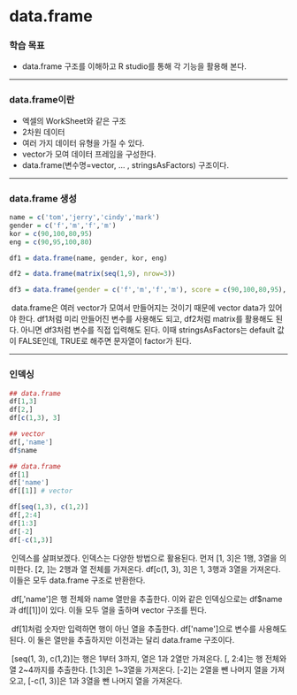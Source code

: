 # data.frame



### 학습 목표

- data.frame 구조를 이해하고 R studio를 통해 각 기능을 활용해 본다.



---



### data.frame이란

- 엑셀의 WorkSheet와 같은 구조
- 2차원 데이터
- 여러 가지 데이터 유형을 가질 수 있다.
- vector가 모여 데이터 프레임을 구성한다.
- data.frame(변수명=vector, ... , stringsAsFactors) 구조이다.



---



### data.frame 생성

```R
name = c('tom','jerry','cindy','mark')
gender = c('f','m','f','m')
kor = c(90,100,80,95)
eng = c(90,95,100,80)

df1 = data.frame(name, gender, kor, eng)

df2 = data.frame(matrix(seq(1,9), nrow=3))

df3 = data.frame(gender = c('f','m','f','m'), score = c(90,100,80,95), stringsAsFactors = TRUE)
```

​	data.frame은 여러 vector가 모여서 만들어지는 것이기 때문에 vector data가 있어야 한다. df1처럼 미리 만들어진 변수를 사용해도 되고, df2처럼 matrix를 활용해도 된다. 아니면 df3처럼 변수를 직접 입력해도 된다.  이때 stringsAsFactors는 default 값이 FALSE인데, TRUE로 해주면 문자열이 factor가 된다.



---



### 인덱싱

```R
## data.frame
df[1,3]
df[2,]
df[c(1,3), 3]

## vector
df[,'name']
df$name

## data.frame
df[1]
df['name']
df[[1]] # vector

df[seq(1,3), c(1,2)]
df[,2:4]
df[1:3]
df[-2]
df[-c(1,3)]
```

​	인덱스를 살펴보겠다. 인덱스는 다양한 방법으로 활용된다. 먼저 [1, 3]은 1행, 3열을 의미한다. [2, ]는 2행과 열 전체를 가져온다. df[c(1, 3), 3]은 1, 3행과 3열을 가져온다. 이들은 모두 data.frame 구조로 반환한다.

​	df[,'name']은 행 전체와 name 열만을 추출한다. 이와 같은 인덱싱으로는 df$name과 df[[1]]이  있다. 이들 모두 열을 출하며 vector 구조를 띈다.

​	df[1]처럼 숫자만 입력하면 행이 아닌 열을 추출한다. df['name']으로 변수를 사용해도 된다. 이 둘은 열만을 추출하지만 이전과는 달리 data.frame 구조이다.

​	[seq(1, 3), c(1,2)]는 행은 1부터 3까지, 열은 1과 2열만 가져온다. [, 2:4]는 행 전체와 열 2~4까지를 추출한다. [1:3]은 1~3열을 가져온다. [-2]는 2열을 뺀 나머지 열을 가져오고, [-c(1, 3)]은 1과 3열을 뺀 나머지 열을 가져온다.
